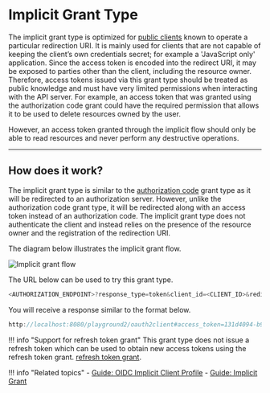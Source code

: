 # Implicit Grant Type

The implicit grant type is optimized for [public clients]({{base_path}}/references/concepts/authorization/client-types/#public-clients) known to operate a particular redirection URI.
It is mainly used for clients that are not capable of keeping the client’s own credentials secret; for example a 'JavaScript only' application.
Since the access token is encoded into the redirect URI, it may be exposed to parties other than the client, including the resource owner.
Therefore, access tokens issued via this grant type should be treated as public knowledge and must have very limited permissions
when interacting with the API server. For example, an access token that was granted using the authorization code grant
could have the required permission that allows it to be used to delete resources owned by the user.

However, an access token granted through the implicit flow should only be able to read resources and never perform 
any destructive operations.

---

## How does it work?

The implicit grant type is similar to the [authorization code]({{base_path}}/references/concepts/authorization/authorization-code-grant) grant type as it will be redirected to an authorization server.
However, unlike the authorization code grant type, it will be redirected along with an access token
instead of an authorization code. The implicit grant type does not authenticate the client and instead relies
on the presence of the resource owner and the registration of the redirection URI.

The diagram below illustrates the implicit grant flow.


![Implicit grant flow]({{base_path}}/assets/img/concepts/implicit-grant-flow.png)


The URL below can be used to try this grant type.

``` powershell
<AUTHORIZATION_ENDPOINT>?response_type=token&client_id=<CLIENT_ID>&redirect_uri=<REDIRECT_URI>
```

You will receive a response similar to the format below.

``` java
http://localhost:8080/playground2/oauth2client#access_token=131d4094-b94c-3714-9e73-672aa433248d&token_type=Bearer&expires_in=3410
```


!!! info "Support for refresh token grant"
	This grant type does not issue a refresh token which can be used to obtain new access tokens using the refresh token grant.
	[refresh token grant](refresh-token-grant.md).

!!! info "Related topics"
        - [Guide: OIDC Implicit Client Profile]({{base_path}}/guides/login/oidc-implicit-client-profile/)
        - [Guide: Implicit Grant]({{base_path}}/guides/access-delegation/implicit-playground/)

